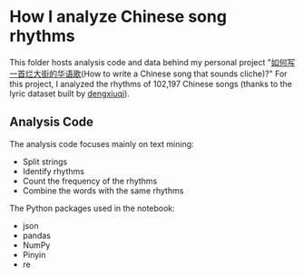 # How I analyze Chinese song rhythms

This folder hosts analysis code and data behind my personal project "[如何写一首烂大街的华语歌](https://triviaonly.github.io/20201030.html)(How to write a Chinese song that sounds cliche)?" For this project, I analyzed the rhythms of 102,197 Chinese songs (thanks to the lyric dataset built by [dengxiuqi](https://github.com/dengxiuqi/ChineseLyrics)).

## Analysis Code

The analysis code focuses mainly on text mining: 
- Split strings
- Identify rhythms
- Count the frequency of the rhythms
- Combine the words with the same rhythms

The Python packages used in the notebook:
- json
- pandas
- NumPy
- Pinyin
- re